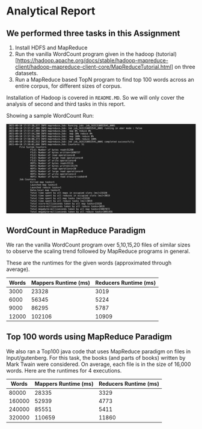 # Analytical Report

## We performed three tasks in this Assignment

1. Install HDFS and MapReduce
2. Run the vanilla WordCount program given in the hadoop (tutorial)[https://hadoop.apache.org/docs/stable/hadoop-mapreduce-client/hadoop-mapreduce-client-core/MapReduceTutorial.html] on three datasets.
3. Run a MapReduce based TopN program to find top 100 words across an entire corpus, for different sizes of corpus.

Installation of Hadoop is covered in `README.MD`. So we will only cover the analysis of second and third tasks in this report. 

Showing a sample WordCount Run:

![Sample WordCount Run on 5 Files](https://github.com/SaurabSS/BDSAssg1/blob/main/Screenshots/Screen%20Shot%202021-09-10%20at%205.59.56%20PM.png)

## WordCount in MapReduce Paradigm

We ran the vanilla WordCount program over 5,10,15,20 files of similar sizes to observe the scaling trend followed by MapReduce programs in general.

These are the runtimes for the given words (approximated through average). 

| Words | Mappers Runtime (ms) | Reducers Runtime (ms)|
| ---- | ---- | ---- |
| 3000 | 23328 | 3019 |
| 6000 | 56345 | 5224 |
| 9000 | 86295 | 5787 |
| 12000 | 102106 | 10909 |


## Top 100 words using MapReduce Paradigm

We also ran a Top100 java code that uses MapReduce paradigm on files in Input/gutenberg. For this task, the books (and parts of books) written by Mark Twain were considered. On average, each file is in the size of 16,000 words. Here are the runtimes for 4 executions.

|Words|Mappers Runtime (ms)|Reducers Runtime (ms)|
|----|----| --- |
|80000|28335|3329|
|160000|52939|4773|
|240000|85551|5411|
|320000|110659|11860|
